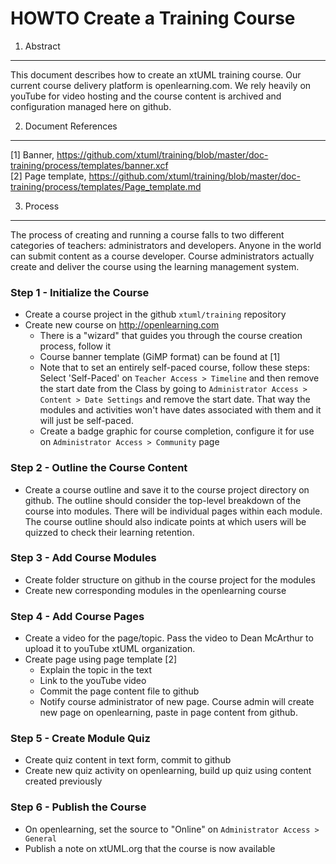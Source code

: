 HOWTO Create a Training Course
============

1. Abstract
-----------
This document describes how to create an xtUML training course.  Our current course delivery 
platform is openlearning.com.  We rely heavily on youTube for video hosting and the course
content is archived and configuration managed here on github.

2. Document References
----------------------
[1] Banner, https://github.com/xtuml/training/blob/master/doc-training/process/templates/banner.xcf  
[2] Page template, https://github.com/xtuml/training/blob/master/doc-training/process/templates/Page_template.md  

3. Process
----------------------
The process of creating and running a course falls to two different categories of teachers: administrators and 
developers.  Anyone in the world can submit content as a course developer.  Course administrators actually create
and deliver the course using the learning management system.  
 
### Step 1 - Initialize the Course
  - Create a course project in the github ```xtuml/training``` repository
  - Create new course on http://openlearning.com
    - There is a "wizard" that guides you through the course creation process, follow it
    - Course banner template (GiMP format) can be found at [1]
    - Note that to set an entirely self-paced course, follow these steps:  Select 'Self-Paced' on ```Teacher Access > Timeline``` 
    and then remove the start date from the Class by going to ```Administrator Access > Content > Date Settings``` and remove 
    the start date. That way the modules and activities won't have dates associated with them and it will just be self-paced. 
    - Create a badge graphic for course completion, configure it for use on ```Administrator Access > Community``` page

### Step 2 - Outline the Course Content
  - Create a course outline and save it to the course project directory on github.  The outline should consider the top-level
  breakdown of the course into modules.  There will be individual pages within each module.  The course outline should also
  indicate points at which users will be quizzed to check their learning retention.

### Step 3 - Add Course Modules
  - Create folder structure on github in the course project for the modules
  - Create new corresponding modules in the openlearning course 
  
### Step 4 - Add Course Pages 
  - Create a video for the page/topic.  Pass the video to Dean McArthur to upload it to youTube xtUML organization.
  - Create page using page template [2]
    - Explain the topic in the text
    - Link to the youTube video
    - Commit the page content file to github
    - Notify course administrator of new page.  Course admin will create new page on openlearning, paste in page content
    from github.
    
### Step 5 - Create Module Quiz
  - Create quiz content in text form, commit to github
  - Create new quiz activity on openlearning, build up quiz using content created previously

### Step 6 - Publish the Course
  - On openlearning, set the source to "Online" on ```Administrator Access > General```
  - Publish a note on xtUML.org that the course is now available